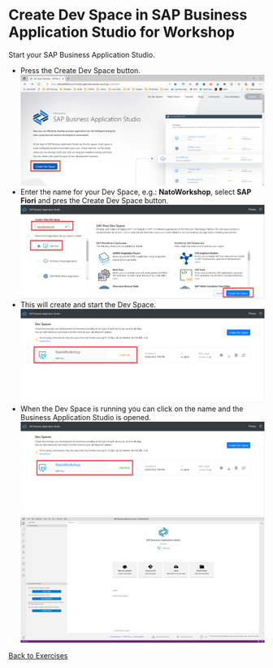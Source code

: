 # Create Dev Space in SAP Business Application Studio for Workshop

Start your SAP Business Application Studio.</br>

* Press the Create Dev Space button.
![BAS Start Screen](../../Images/007.png)</br>
* Enter the name for your Dev Space, e.g.: **NatoWorkshop**, select **SAP Fiori** and pres the Create Dev Space button.
![Create Dev Space](../../Images/008.png)</br>
* This will create and start the Dev Space.
![Starting](../../Images/009.png)</br>
* When the Dev Space is running you can click on the name and the Business Application Studio is opened.
![Running](../../Images/010.png)</br>
![BAS](../../Images/011.png)</br>

[Back to Exercises](../README.md)
